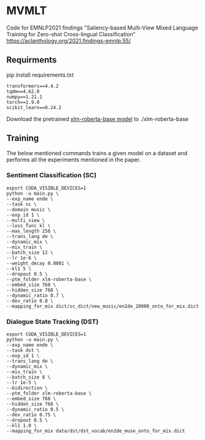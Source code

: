 # MVMLT
Code for EMNLP2021 findings "Saliency-based Multi-View Mixed Language Training for Zero-shot Cross-lingual Classification"
https://aclanthology.org/2021.findings-emnlp.55/

## Requirments
pip install requirements.txt
```
transformers==4.4.2
tqdm==4.62.0
numpy==1.21.1
torch==1.9.0
scikit_learn==0.24.2
```
Download the pretrained [xlm-roberta-base model](https://huggingface.co/xlm-roberta-base/tree/main) to ./xlm-roberta-base
## Training
The below mentioned commands trains a given model on a dataset and performs all the experiments mentioned in the paper.
### Sentiment Classification (SC)
```
export CUDA_VISIBLE_DEVICES=1
python -u main.py \
--exp_name ende \
--task sc \
--domain music \
--exp_id 1 \
--multi_view \
--loss_func kl \
--max_length 256 \
--trans_lang de \
--dynamic_mix \
--mix_train \
--batch_size 12 \
--lr 1e-6 \
--weight_decay 0.0001 \
--kl1 5 \
--dropout 0.5 \
--ptm_folder xlm-roberta-base \
--embed_size 768 \
--hidden_size 768 \
--dynamic_ratio 0.7 \
--dev_ratio 0.8 \
--mapping_for_mix dict/sc_dict/new_music/en2de_20000_onto_for_mix.dict
```
### Dialogue State Tracking (DST)
```
export CUDA_VISIBLE_DEVICES=1
python -u main.py \
--exp_name ende \
--task dst \
--exp_id 1 \
--trans_lang de \
--dynamic_mix \
--mix_train \
--batch_size 8 \
--lr 1e-5 \
--bidirection \
--ptm_folder xlm-roberta-base \
--embed_size 768 \
--hidden_size 768 \
--dynamic_ratio 0.5 \
--dev_ratio 0.75 \
--dropout 0.5 \
--kl1 1.0 \
--mapping_for_mix data/dst/dst_vocab/en2de_muse_onto_for_mix.dict
```



